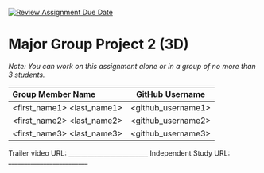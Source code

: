 [![Review Assignment Due Date](https://classroom.github.com/assets/deadline-readme-button-24ddc0f5d75046c5622901739e7c5dd533143b0c8e959d652212380cedb1ea36.svg)](https://classroom.github.com/a/XmqNCwag)
# Major Group Project 2 (3D)

*Note:  You can work on this assignment alone or in a group of no more than 3 students.*

| Group Member Name          | GitHub Username    |
| :------------------------- |:------------------:|
| <first_name1> <last_name1> | <github_username1> |
| <first_name2> <last_name2> | <github_username2> |
| <first_name3> <last_name3> | <github_username3> |

Trailer video URL: _________________________
Independent Study URL: _________________________
